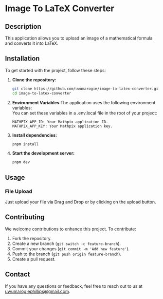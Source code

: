 # Image To LaTeX Converter
## Description

This application allows you to upload an image of a mathematical formula and converts it into LaTeX.

## Installation

To get started with the project, follow these steps:

1. **Clone the repository:**

    ```bash
    git clone https://github.com/uwumarogie/image-to-latex-converter.git
    cd image-to-latex-converter
    ```
   
2. **Environment Variables**
   The application uses the following environment variables:  
   You can set these variables in a .env.local file in the root of your project:
   ```env
   MATHPIX_APP_ID: Your Mathpix application ID.
   MATHPIX_APP_KEY: Your Mathpix application key.
   ```
3. **Install dependencies:**

    ```bash
    pnpm install
    ```

4. **Start the development server:**

    ```bash
    pnpm dev
    ```

## Usage

### File Upload
Just upload your file via Drag and Drop or by clicking on the upload button.


## Contributing

We welcome contributions to enhance this project. To contribute:

1. Fork the repository.
2. Create a new branch (`git switch -c feature-branch`).
3. Commit your changes (`git commit -m 'Add new feature'`).
4. Push to the branch (`git push origin feature-branch`).
5. Create a pull request.

## Contact

If you have any questions or feedback, feel free to reach out to us at [uwumarogiephillips@gmail.com](mailto:uwumarogiephillips@gmail.com).

